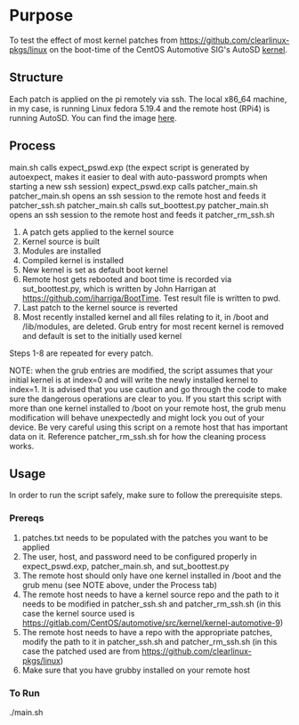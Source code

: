 # Purpose
To test the effect of most kernel patches from https://github.com/clearlinux-pkgs/linux on the boot-time of the CentOS Automotive SIG's AutoSD [kernel](https://gitlab.com/CentOS/automotive/src/kernel/kernel-automotive-9).

## Structure
Each patch is applied on the pi remotely via ssh. The local x86_64 machine, in my case, is running Linux fedora 5.19.4 and the remote host (RPi4) is running AutoSD. You can find the image [here](https://autosd.sig.centos.org/AutoSD-9/nightly/non-sample-images/).

## Process
main.sh calls expect_pswd.exp (the expect script is generated by autoexpect, makes it easier to deal with auto-password prompts when starting a new ssh session)
expect_pswd.exp calls patcher_main.sh
patcher_main.sh opens an ssh session to the remote host and feeds it patcher_ssh.sh
patcher_main.sh calls sut_boottest.py
patcher_main.sh opens an ssh session to the remote host and feeds it patcher_rm_ssh.sh

1. A patch gets applied to the kernel source
2. Kernel source is built
3. Modules are installed
4. Compiled kernel is installed
5. New kernel is set as default boot kernel
6. Remote host gets rebooted and boot time is recorded via sut_boottest.py, which is written by John Harrigan at https://github.com/jharriga/BootTime. Test result file is written to pwd.
7. Last patch to the kernel source is reverted
8. Most recently installed kernel and all files relating to it, in /boot and /lib/modules, are deleted. Grub entry for most recent kernel is removed and default is set to the initially used kernel

Steps 1-8 are repeated for every patch.

NOTE: when the grub entries are modified, the script assumes that your initial kernel is at index=0 and will write the newly installed kernel to index=1. It is advised that you use caution and go through the code to make sure the dangerous operations are clear to you. If you start this script with more than one kernel installed to /boot on your remote host, the grub menu modification will behave unexpectedly and might lock you out of your device. Be very careful using this script on a remote host that has important data on it. Reference patcher_rm_ssh.sh for how the cleaning process works.

## Usage
In order to run the script safely, make sure to follow the prerequisite steps.

### Prereqs
1. patches.txt needs to be populated with the patches you want to be applied
2. The user, host, and password need to be configured properly in expect_pswd.exp, patcher_main.sh, and sut_boottest.py
3. The remote host should only have one kernel installed in /boot and the grub menu (see NOTE above, under the Process tab)
4. The remote host needs to have a kernel source repo and the path to it needs to be modified in patcher_ssh.sh and patcher_rm_ssh.sh (in this case the kernel source used is https://gitlab.com/CentOS/automotive/src/kernel/kernel-automotive-9)
5. The remote host needs to have a repo with the appropriate patches, modify the path to it in patcher_ssh.sh and patcher_rm_ssh.sh (in this case the patched used are from https://github.com/clearlinux-pkgs/linux)
6. Make sure that you have grubby installed on your remote host

### To Run
./main.sh
